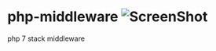 # php-middleware ![ScreenShot](https://travis-ci.org/LionsHead/php-middleware.svg)
php 7 stack middleware
